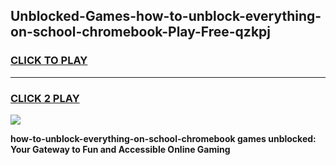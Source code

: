 
## Unblocked-Games-how-to-unblock-everything-on-school-chromebook-Play-Free-qzkpj
<h3>
<a href="https://premium76.site?title=how-to-unblock-everything-on-school-chromebook&ref=18A1">CLICK TO PLAY</a></h3>
<hr>

<h3>
<a href="https://premium76.site?title=how-to-unblock-everything-on-school-chromebook&ref=18A1">CLICK 2 PLAY</a>
  
</h3>

<a href="https://premium76.site?title=how-to-unblock-everything-on-school-chromebook&ref=18A1"><img src="https://clearcache.store/games.png"></a>


**how-to-unblock-everything-on-school-chromebook games unblocked: Your Gateway to Fun and Accessible Online Gaming**
